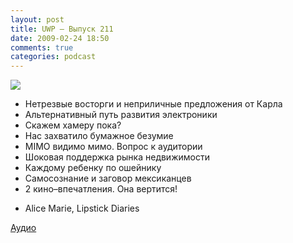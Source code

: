 ```yaml
---
layout: post
title: UWP – Выпуск 211
date: 2009-02-24 18:50
comments: true
categories: podcast
---
```

![](https://podcast.umputun.com/images/uwp/uwp211.jpg)


- Нетрезвые восторги и неприличные предложения от Карла
- Альтернативный путь развития электроники
- Скажем хамеру пока?
- Нас захватило бумажное безумие
- MIMO видимо мимо. Вопрос к аудитории
- Шоковая поддержка рынка недвижимости
- Каждому ребенку по ошейнику
- Самосознание и заговор мексиканцев
- 2 кино–впечатления. Она вертится!


* Alice Marie, Lipstick Diaries

[Аудио](http://archive.rucast.net/uwp/media/ump_podcast211.mp3)
<audio src="http://archive.rucast.net/uwp/media/ump_podcast211.mp3" preload="none">
